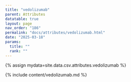 ```yaml
---
title: "vedolizumab"
parent: Attributes
datatable: true
layout: page
nav_order: "186"
permalink: "docs/attributes/vedolizumab.html"
date: "2025-03-18"
params:
  title: ""
  rank: ""
---
```

{% assign mydata=site.data.csv.attributes.vedolizumab %} 

{% include content/vedolizumab.md %}

